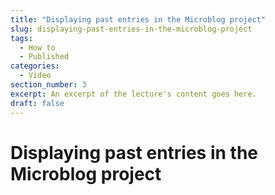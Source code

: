 ```yaml
---
title: "Displaying past entries in the Microblog project"
slug: displaying-past-entries-in-the-microblog-project
tags:
  - How to
  - Published
categories:
  - Video
section_number: 3
excerpt: An excerpt of the lecture's content goes here.
draft: false
---
```


# Displaying past entries in the Microblog project